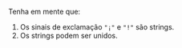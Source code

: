 Tenha em mente que:

1. Os sinais de exclamação `"¡"` e `"!"` são strings.
2. Os strings podem ser unidos.
